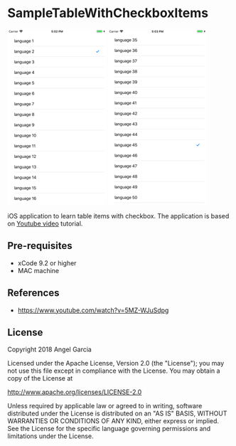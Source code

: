 SampleTableWithCheckboxItems
=========================

![Scheme](/readmeImages/SimulatorScreenShot-iPhone8Plus-2018-01-09at17.02.48.png)
![Scheme](/readmeImages/SimulatorScreenShot-iPhone8Plus-2018-01-09at17.03.07.png)


iOS application to learn table items with checkbox.
The application is based on [Youtube video](https://www.youtube.com/watch?v=5MZ-WJuSdpg) tutorial.


Pre-requisites
----------------
- xCode 9.2 or higher
- MAC machine


References
-------------
- https://www.youtube.com/watch?v=5MZ-WJuSdpg



## License

Copyright 2018 Angel Garcia

Licensed under the Apache License, Version 2.0 (the "License"); you may not use this file except in compliance with the License. You may obtain a copy of the License at

http://www.apache.org/licenses/LICENSE-2.0

Unless required by applicable law or agreed to in writing, software distributed under the License is distributed on an "AS IS" BASIS, WITHOUT WARRANTIES OR CONDITIONS OF ANY KIND, either express or implied. See the License for the specific language governing permissions and limitations under the License.
